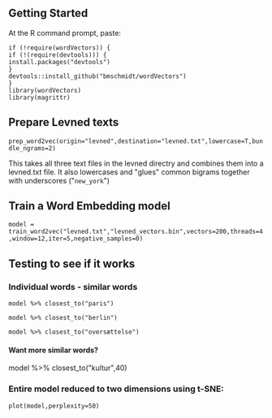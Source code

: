 ## Getting Started

At the R command prompt, paste:
```
if (!require(wordVectors)) {
if (!(require(devtools))) {
install.packages("devtools")
}
devtools::install_github("bmschmidt/wordVectors")
}
library(wordVectors)
library(magrittr)
```

## Prepare Levned texts

`prep_word2vec(origin="levned",destination="levned.txt",lowercase=T,bundle_ngrams=2)`

This takes all three text files in the levned directry and combines them into a levned.txt file. It also lowercases and "glues" common bigrams together with underscores ("`new_york`")

## Train a Word Embedding model

`model = train_word2vec("levned.txt","levned_vectors.bin",vectors=200,threads=4,window=12,iter=5,negative_samples=0)`

## Testing to see if it works

### Individual words - similar words

`model %>% closest_to("paris")`

`model %>% closest_to("berlin")`

`model %>% closest_to("oversættelse")`

#### Want more similar words?

model %>% closest_to("kultur",40)

### Entire model reduced to two dimensions using t-SNE:

`plot(model,perplexity=50)`
